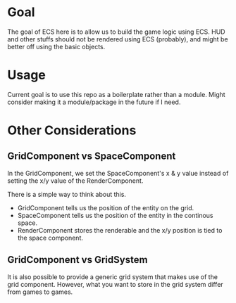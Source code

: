 
# Goal

The goal of ECS here is to allow us to build the game logic using ECS.
HUD and other stuffs should not be rendered using ECS (probably), and might be better off using the basic objects.

# Usage

Current goal is to use this repo as a boilerplate rather than a module.
Might consider making it a module/package in the future if I need.

# Other Considerations

## GridComponent vs SpaceComponent

In the GridComponent, we set the SpaceComponent's x & y value instead of setting the x/y value of the RenderComponent.

There is a simple way to think about this.
- GridComponent tells us the position of the entity on the grid.
- SpaceComponent tells us the position of the entity in the continous space.
- RenderComponent stores the renderable and the x/y position is tied to the space component.


## GridComponent vs GridSystem

It is also possible to provide a generic grid system that makes use of the grid component.
However, what you want to store in the grid system differ from games to games.


